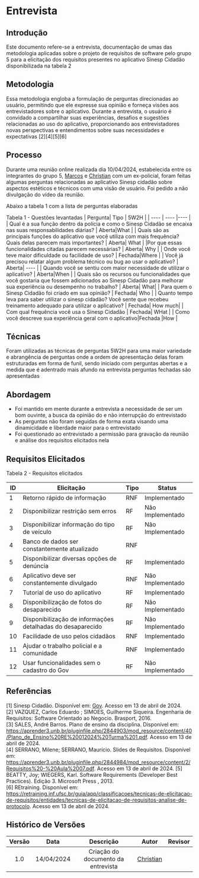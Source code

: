 # Entrevista

## Introdução
Este documento refere-se a entrevista, documentação de umas das metodologia aplicadas sobre o projeto de requisitos de software pelo grupo 5 para a elicitação dos requisitos presentes no aplicativo Sinesp Cidadão disponibilizada na tabela 2

## Metodologia
Essa metodologia engloba a formulação de perguntas direcionadas ao usuário, permitindo que ele expresse sua opinião e forneça visões aos entrevistadores sobre o aplicativo. Durante a entrevista, o usuário é convidado a compartilhar suas experiências, desafios e sugestões relacionadas ao uso do aplicativo,
proporcionando aos entrevistadores novas perspectivas e entendimentos sobre suas necessidades e expectativas  [2][4][5][6]

## Processo
Durante uma reunião online realizada dia 10/04/2024, estabelecida entre os integrantes do grupo 5, [Marcos](https://github.com/Bittarx) e [Christian](https://github.com/crstyhs) com um ex-policial, foram
feitas algumas perguntas relacionadas ao aplicativo Sinesp cidadão sobre aspectos estéticos e técnicos com uma visão de usuário. Foi pedido a não divulgação do vídeo da reunião.

Abaixo a tabela 1 com a lista de perguntas elaboradas

Tabela 1 - Questões levantadas
| Pergunta|  Tipo | 5W2H  | 
| ---- | ---- |---- | 
| Qual é a sua função dentro da polícia e como o Sinesp Cidadão se encaixa nas suas responsabilidades diárias? |   Aberta|What |
| Quais são as principais funções do aplicativo que você utiliza com mais frequência? Quais delas parecem mais importantes? |  Aberta| What |
|Por que essas funcionalidades citadas parecem necessárias? |  Aberta| Why |
| Onde você teve maior dificuldade ou facilidade de uso? |   Fechada|Where | 
| Você já precisou relatar algum problema técnico ou bug ao usar o aplicativo? |  Aberta| ---- |
| Quando você se sentiu com maior necessidade de utilizar o aplicativo? |  Aberta|When |
| Quais são os recursos ou funcionalidades que você gostaria que fossem adicionados ao Sinesp Cidadão para melhorar sua experiência ou desempenho no trabalho? |  Aberta| What|
| Para quem o Sinesp Cidadão foi criado em sua opinião? | Fechada| Who |
| Quanto tempo leva para saber utilizar o sinesp cidadão? Você sente que recebeu treinamento adequado para utilizar o aplicativo? |    Fechada| How much|
| Com qual frequência você usa o Sinesp Cidadão | Fechada| WHat |
| Como você descreve sua experiência geral com o aplicativo|Fechada |How |

##  Técnicas
Foram utilizadas as técnicas de perguntas 5W2H para uma maior variedade e abrangência de perguntas onde a ordem de apresentação delas foram estruturadas em forma de funil, sendo iniciado com perguntas
 abertas e a medida que é adentrado mais afundo na entrevista perguntas fechadas são apresentadas
## Abordagem
- Foi mantido em mente durante a entrevista a necessidade de ser um bom ouvinte, a busca da opinião do e não interrupção do entrevistado
- As perguntas não foram seguidas de forma exata visando uma dinamicidade e liberdade maior para o entrevistado 
- Foi questionado ao entrevistado a permissão para gravação da reunião e análise dos requisitos elicitados nela
## Requisitos Elicitados

Tabela 2 - Requisitos elicitados

| ID | Elicitação | Tipo | Status |
| ---- | ---- |---- |---- |
| 1 | Retorno rápido de informação | RNF| Implementado|
| 2 | Disponibilizar restrição sem erros | RF| Não Implementado|
| 3 | Disponibilizar informação do tipo de veículo | RF| Não Implementado|
| 4 | Banco de dados ser constantemente atualizado | RNF| 
| 5 | Disponibilizar diversas opções de denúncia | RF| Implementado|
| 6 | Aplicativo deve ser constantemente divulgado | RNF| Não Implementado|
| 7 | Tutorial de uso do aplicativo | RF| Implementado|
| 8 | Disponibilização de fotos do desaparecido | RF| Não Implementado|
| 9 | Disponibilização de informações detalhadas do desaparecido | RF| Não Implementado|
| 10 | Facilidade de uso pelos cidadãos | RNF| Implementado|
| 11 | Ajudar o trabalho policial e a comunidade | RNF| Implementado|
| 12 | Usar funcionalidades sem o cadastro do Gov | RF| Não Implementado|



## Referências
[1] Sinesp Cidadão. Disponível em: [Gov](https://www.gov.br/pt-br/apps/sinesp-cidadao). Acesso em 13 de abril de 2024.</br>
[2] VAZQUEZ, Carlos Eduardo ; SIMOES, Guilherme Siqueira. Engenharia de Requisitos: Software Orientado ao Negocio. Brasport, 2016.</br>
[3] SALES, André Barros. Plano de ensino da disciplina. Disponível em: <https://aprender3.unb.br/pluginfile.php/2844903/mod_resource/content/40/Plano_de_Ensino%20RE%20012024%20Turma%201.pdf>. Acesso em 13 de abril de 2024.</br>
[4] SERRANO, Milene; SERRANO, Maurício. Slides de Requisitos. Disponível em: <https://aprender3.unb.br/pluginfile.php/2844984/mod_resource/content/2/Requisitos%20-%20Aula%2007.pdf>. Acesso em 13 de abril de 2024.
[5] BEATTY, Joy; WIEGERS, Karl. Software Requirements (Developer Best Practices). Edição 3. Microsoft Press , 2013.</br>
[6] REtraining. Disponível em: <https://retraining.inf.ufsc.br/guia/app/classificacoes/tecnicas-de-elicitacao-de-requisitos/entidades/tecnicas-de-elicitacao-de-requisitos-analise-de-protocolo>. Acesso em 13 de abril de 2024.
## Histórico de Versões
| Versão | Data | Descrição | Autor | Revisor |
| :----: | :--: | :-------: | :---: | :-----: |
| 1.0 | 14/04/2024 | Criação do documento da entrevista | [Christian](https://github.com/crstyhs)|  |
